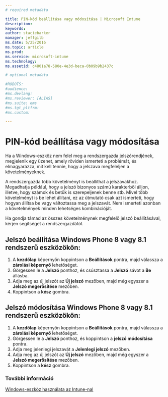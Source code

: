 ```yaml
---
# required metadata

title: PIN-kód beállítása vagy módosítása | Microsoft Intune
description:
keywords:
author: staciebarker
manager: jeffgilb
ms.date: 5/25/2016
ms.topic: article
ms.prod:
ms.service: microsoft-intune
ms.technology:
ms.assetid: c4801a78-580e-4e3d-beca-0b09b9b2437c

# optional metadata

#ROBOTS:
#audience:
#ms.devlang:
#ms.reviewer: [ALIAS]
#ms.suite: ems
#ms.tgt_pltfrm:
#ms.custom:

---
```


# PIN-kód beállítása vagy módosítása

Ha a Windows-eszköz nem felel meg a rendszergazda jelszórendjének, megjelenik egy üzenet, amely röviden ismerteti a problémát, és elmagyarázza, mit kell tennie, hogy a jelszava megfeleljen a követelményeknek.

A rendszergazda több követelményt is beállíthat a jelszavakhoz. Megadhatja például, hogy a jelszó bizonyos számú karakterből álljon, illetve, hogy számok és betűk is szerepeljenek benne stb. Mivel több követelményt is be lehet állítani, ez az útmutató csak azt ismerteti, hogy hogyan állítsa be vagy változtassa meg a jelszavát. Nem ismerteti azonban a követelmények minden lehetséges kombinációját. 

Ha gondja támad az összes követelménynek megfelelő jelszó beállításával, kérjen segítséget a rendszergazdától.

## Jelszó beállítása Windows Phone 8 vagy 8.1 rendszerű eszközökön:

1. A **kezdőlap** képernyőn koppintson a **Beállítások** pontra, majd válassza a **zárolási képernyő** lehetőséget.
2. Görgessen le a **Jelszó** ponthoz, és csúsztassa a **Jelszó** sávot a **Be** állásba.
3. Adja meg az új jelszót az **Új jelszó** mezőben, majd még egyszer a **Jelszó megerősítése** mezőben. 
4. Koppintson a **kész** gombra.

## Jelszó módosítása Windows Phone 8 vagy 8.1 rendszerű eszközökön:

1. A **kezdőlap** képernyőn koppintson a **Beállítások** pontra, majd válassza a **zárolási képernyő** lehetőséget.
2. Görgessen le a **Jelszó** ponthoz, és koppintson a **jelszó módosítása** pontra.
3. Adja meg jelenlegi jelszavát a **Jelenlegi jelszó** mezőben.
4. Adja meg az új jelszót az **Új jelszó** mezőben, majd még egyszer a **Jelszó megerősítése** mezőben.
4. Koppintson a **kész** gombra.

### További információ
[Windows-eszköz használata az Intune-nal](using-your-windows-device-with-intune.md)

<!--HONumber=May16_HO4-->


